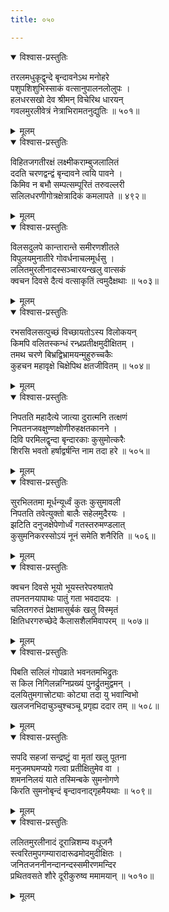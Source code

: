 ```yaml
---
title: ०५०

---
```

<div class="audioEmbed"  caption="सीतालक्ष्मी-वाचनम्" src="https://archive.org/download/nArAyaNIyam-shlokawise-audio/050/050_01.mp3"></div>
<details open><summary>विश्वास-प्रस्तुतिः</summary>

तरलमधुकृद्वृन्दे बृन्दावनेऽथ मनोहरे  
पशुपशिशुभिस्साकं वत्सानुपालनलोलुपः ।  
हलधरसखो देव श्रीमन् विचेरिथ धारयन्  
गवलमुरलीवेत्रं नेत्राभिरामतनुद्युतिः ॥ ५०१॥
</details>
<details><summary>मूलम्</summary>

तरलमधुकृद्वृन्दे बृन्दावनेऽथ मनोहरे  
पशुपशिशुभिस्साकं वत्सानुपालनलोलुपः ।  
हलधरसखो देव श्रीमन् विचेरिथ धारयन्  
गवलमुरलीवेत्रं नेत्राभिरामतनुद्युतिः ॥ ५०१॥
</details>



<div class="audioEmbed"  caption="सीतालक्ष्मी-वाचनम्" src="https://archive.org/download/nArAyaNIyam-shlokawise-audio/050/050_02.mp3"></div>
<details open><summary>विश्वास-प्रस्तुतिः</summary>

विहितजगतीरक्षं लक्ष्मीकराम्बुजलालितं  
ददति चरणद्वन्द्वं बृन्दावने त्वयि पावने ।  
किमिव न बभौ सम्पत्सम्पूरितं तरुवल्लरी  
सलिलधरणीगोत्रक्षेत्रादिकं कमलापते ॥ ४९२॥
</details>
<details><summary>मूलम्</summary>

विहितजगतीरक्षं लक्ष्मीकराम्बुजलालितं  
ददति चरणद्वन्द्वं बृन्दावने त्वयि पावने ।  
किमिव न बभौ सम्पत्सम्पूरितं तरुवल्लरी  
सलिलधरणीगोत्रक्षेत्रादिकं कमलापते ॥ ४९२॥
</details>



<div class="audioEmbed"  caption="सीतालक्ष्मी-वाचनम्" src="https://archive.org/download/nArAyaNIyam-shlokawise-audio/050/050_03.mp3"></div>
<details open><summary>विश्वास-प्रस्तुतिः</summary>

विलसदुलपे कान्तारान्ते समीरणशीतले  
विपुलयमुनातीरे गोवर्धनाचलमूर्धसु ।  
ललितमुरलीनादस्सञ्चारयन्खलु वात्सकं  
क्वचन दिवसे दैत्यं वत्साकृतिं त्वमुदैक्षथाः ॥ ५०३॥
</details>
<details><summary>मूलम्</summary>

विलसदुलपे कान्तारान्ते समीरणशीतले  
विपुलयमुनातीरे गोवर्धनाचलमूर्धसु ।  
ललितमुरलीनादस्सञ्चारयन्खलु वात्सकं  
क्वचन दिवसे दैत्यं वत्साकृतिं त्वमुदैक्षथाः ॥ ५०३॥
</details>



<div class="audioEmbed"  caption="सीतालक्ष्मी-वाचनम्" src="https://archive.org/download/nArAyaNIyam-shlokawise-audio/050/050_04.mp3"></div>
<details open><summary>विश्वास-प्रस्तुतिः</summary>

रभसविलसत्पुच्छं विच्छायतोऽस्य विलोकयन्  
किमपि वलितस्कन्धं रन्ध्रप्रतीक्षमुदीक्षितम् ।  
तमथ चरणे बिभ्रद्विभ्रामयन्मुहुरुच्चकैः  
कुहचन महावृक्षे चिक्षेपिथ क्षतजीवितम् ॥ ५०४॥
</details>
<details><summary>मूलम्</summary>

रभसविलसत्पुच्छं विच्छायतोऽस्य विलोकयन्  
किमपि वलितस्कन्धं रन्ध्रप्रतीक्षमुदीक्षितम् ।  
तमथ चरणे बिभ्रद्विभ्रामयन्मुहुरुच्चकैः  
कुहचन महावृक्षे चिक्षेपिथ क्षतजीवितम् ॥ ५०४॥
</details>



<div class="audioEmbed"  caption="सीतालक्ष्मी-वाचनम्" src="https://archive.org/download/nArAyaNIyam-shlokawise-audio/050/050_05.mp3"></div>
<details open><summary>विश्वास-प्रस्तुतिः</summary>

निपतति महादैत्ये जात्या दुरात्मनि तत्क्षणं  
निपतनजवक्षुण्णक्षोणीरुहक्षतकानने ।  
दिवि परमिलद्वृन्दा बृन्दारकाः कुसुमोत्करैः  
शिरसि भवतो हर्षाद्वर्षन्ति नाम तदा हरे ॥ ५०५॥
</details>
<details><summary>मूलम्</summary>

निपतति महादैत्ये जात्या दुरात्मनि तत्क्षणं  
निपतनजवक्षुण्णक्षोणीरुहक्षतकानने ।  
दिवि परमिलद्वृन्दा बृन्दारकाः कुसुमोत्करैः  
शिरसि भवतो हर्षाद्वर्षन्ति नाम तदा हरे ॥ ५०५॥
</details>



<div class="audioEmbed"  caption="सीतालक्ष्मी-वाचनम्" src="https://archive.org/download/nArAyaNIyam-shlokawise-audio/050/050_06.mp3"></div>
<details open><summary>विश्वास-प्रस्तुतिः</summary>

सुरभिलतमा मूर्धन्यूर्ध्वं कुतः कुसुमावली  
निपतति तवेत्युक्तो बालैः सहेलमुदैरयः ।  
झटिति दनुजक्षेपेणोर्ध्वं गतस्तरुमण्डलात्  
कुसुमनिकरस्सोऽयं नूनं समेति शनैरिति ॥ ५०६॥
</details>
<details><summary>मूलम्</summary>

सुरभिलतमा मूर्धन्यूर्ध्वं कुतः कुसुमावली  
निपतति तवेत्युक्तो बालैः सहेलमुदैरयः ।  
झटिति दनुजक्षेपेणोर्ध्वं गतस्तरुमण्डलात्  
कुसुमनिकरस्सोऽयं नूनं समेति शनैरिति ॥ ५०६॥
</details>



<div class="audioEmbed"  caption="सीतालक्ष्मी-वाचनम्" src="https://archive.org/download/nArAyaNIyam-shlokawise-audio/050/050_07.mp3"></div>
<details open><summary>विश्वास-प्रस्तुतिः</summary>

क्वचन दिवसे भूयो भूयस्तरेपरुषातपे  
तपनतनयापाथः पातुं गता भवदादयः ।  
चलितगरुतं प्रेक्षामासुर्बकं खलु विस्मृतं  
क्षितिधरगरुच्छेदे कैलासशैलमिवापरम् ॥ ५०७॥
</details>
<details><summary>मूलम्</summary>

क्वचन दिवसे भूयो भूयस्तरेपरुषातपे  
तपनतनयापाथः पातुं गता भवदादयः ।  
चलितगरुतं प्रेक्षामासुर्बकं खलु विस्मृतं  
क्षितिधरगरुच्छेदे कैलासशैलमिवापरम् ॥ ५०७॥
</details>



<div class="audioEmbed"  caption="सीतालक्ष्मी-वाचनम्" src="https://archive.org/download/nArAyaNIyam-shlokawise-audio/050/050_08.mp3"></div>
<details open><summary>विश्वास-प्रस्तुतिः</summary>

पिबति सलिलं गोपव्राते भवनतमभिद्रुतः  
स किल निगिलन्नग्निप्रख्यं पुनर्द्रुतमुद्वमन् ।  
दलयितुमगात्त्रोट्याः कोट्या तदा यु भवान्विभो  
खलजनभिदाचुञ्चुश्चञ्चू प्रगृह्य ददार तम् ॥ ५०८॥
</details>
<details><summary>मूलम्</summary>

पिबति सलिलं गोपव्राते भवनतमभिद्रुतः  
स किल निगिलन्नग्निप्रख्यं पुनर्द्रुतमुद्वमन् ।  
दलयितुमगात्त्रोट्याः कोट्या तदा यु भवान्विभो  
खलजनभिदाचुञ्चुश्चञ्चू प्रगृह्य ददार तम् ॥ ५०८॥
</details>



<div class="audioEmbed"  caption="सीतालक्ष्मी-वाचनम्" src="https://archive.org/download/nArAyaNIyam-shlokawise-audio/050/050_09.mp3"></div>
<details open><summary>विश्वास-प्रस्तुतिः</summary>

सपदि सहजां सन्द्रष्टुं वा मृतां खलु पूतना  
मनुजमघमप्यग्रे गत्वा प्रतीक्षितुमेव वा ।  
शमननिलयं याते तस्मिन्बके सुमनोगणे  
किरति सुमनोबृन्दं बृन्दावनाद्गृहमैयथाः ॥ ५०९॥
</details>
<details><summary>मूलम्</summary>

सपदि सहजां सन्द्रष्टुं वा मृतां खलु पूतना  
मनुजमघमप्यग्रे गत्वा प्रतीक्षितुमेव वा ।  
शमननिलयं याते तस्मिन्बके सुमनोगणे  
किरति सुमनोबृन्दं बृन्दावनाद्गृहमैयथाः ॥ ५०९॥
</details>



<div class="audioEmbed"  caption="सीतालक्ष्मी-वाचनम्" src="https://archive.org/download/nArAyaNIyam-shlokawise-audio/050/050_10.mp3"></div>
<details open><summary>विश्वास-प्रस्तुतिः</summary>

ललितमुरलीनादं दूरान्निशम्य वधूजनै  
स्त्वरितमुपगम्यारादारूढमोदमुदीक्षितः ।  
जनितजननीनन्दानन्दस्समीरणमन्दिर  
प्रथितवसते शौरे दूरीकुरुष्व ममामयान् ॥ ५०१०॥
</details>
<details><summary>मूलम्</summary>

ललितमुरलीनादं दूरान्निशम्य वधूजनै  
स्त्वरितमुपगम्यारादारूढमोदमुदीक्षितः ।  
जनितजननीनन्दानन्दस्समीरणमन्दिर  
प्रथितवसते शौरे दूरीकुरुष्व ममामयान् ॥ ५०१०॥
</details>

